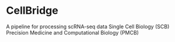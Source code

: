
# CellBridge

A pipeline for processing scRNA-seq data
Single Cell Biology (SCB)
Precision Medicine and Computational Biology (PMCB) 